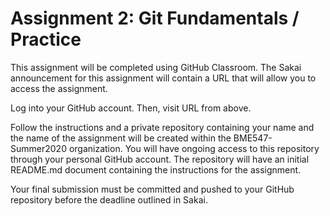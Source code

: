 # Assignment 2:  Git Fundamentals / Practice

This assignment will be completed using GitHub Classroom. The Sakai 
announcement for this assignment will contain a URL that will allow you to 
access the assignment. 

<!--You will receive an e-mail with an invitation to the "BME547-Spring2019" 
organization on GitHub.  Accept this invitation.  GitHub Classroom repositories 
will be hosted in this organization.

You will also receive a separate e-mail with a GitHub classroom URL (this URL
will also be found in the Assignment posted in Sakai). -->  

Log into your GitHub account.  Then, visit URL from above.

Follow the instructions and a private repository containing your name and the 
name of the assignment will be created within the BME547-Summer2020 
organization.  You will have ongoing access to this repository through your 
personal GitHub account.  The repository will have an initial README.md 
document containing the instructions for the assignment.   

Your final submission must be committed and pushed to your GitHub repository
before the deadline outlined in Sakai.  